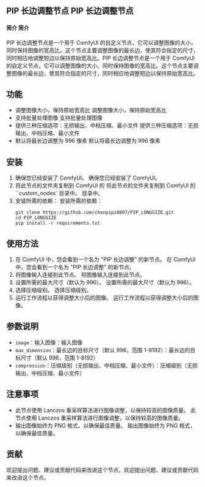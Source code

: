 ## PIP 长边调整节点 PIP 长边调整节点

#### 简介 简介
PIP 长边调整节点是一个用于 ComfyUI 的自定义节点，它可以调整图像的大小，同时保持图像的宽高比。这个节点主要调整图像的最长边，使其符合指定的尺寸，同时相应地调整短边以保持原始宽高比。PIP 长边调整节点是一个用于 ComfyUI 的自定义节点，它可以调整图像的大小，同时保持图像的宽高比。这个节点主要调整图像的最长边，使其符合指定的尺寸，同时相应地调整短边以保持原始宽高比。

## 功能
- 调整图像大小，保持原始宽高比 调整图像大小，保持原始宽高比
- 支持批量处理图像 支持批量处理图像
- 提供三种压缩选项：无损输出、中档压缩、最小文件 提供三种压缩选项：无损输出、中档压缩、最小文件
- 默认将最长边调整为 996 像素 默认将最长边调整为 996 像素

## 安装
1. 确保您已经安装了 ComfyUI。 确保您已经安装了 ComfyUI。
2. 将此节点的文件夹复制到 ComfyUI 的  将此节点的文件夹复制到 ComfyUI 的 ``custom_nodes` 目录中。 目录中。
3. 安装所需的依赖： 安装所需的依赖：
   ```
   git clone https://github.com/chenpipi0807/PIP_LONGSIZE.git
   cd PIP_LONGSIZE
   pip install -r requirements.txt
   ```

## 使用方法
1. 在 ComfyUI 中，您会看到一个名为 "PIP 长边调整" 的新节点。 在 ComfyUI 中，您会看到一个名为 "PIP 长边调整" 的新节点。
2. 将图像输入连接到此节点。 将图像输入连接到此节点。
3. 设置所需的最大尺寸（默认为 996）。 设置所需的最大尺寸（默认为 996）。
4. 选择压缩级别。 选择压缩级别。
5. 运行工作流程以获得调整大小后的图像。 运行工作流程以获得调整大小后的图像。

## 参数说明
- `image`：输入图像：输入图像
- `max_dimension`：最长边的目标尺寸（默认 996，范围 1-8192）：最长边的目标尺寸（默认 996，范围 1-8192）
- `compression`：压缩级别（无损输出、中档压缩、最小文件）：压缩级别（无损输出、中档压缩、最小文件）

## 注意事项
- 此节点使用 Lanczos 重采样算法进行图像调整，以保持较高的图像质量。 此节点使用 Lanczos 重采样算法进行图像调整，以保持较高的图像质量。
- 输出图像始终为 PNG 格式，以确保最佳质量。 输出图像始终为 PNG 格式，以确保最佳质量。

## 贡献
欢迎提出问题、建议或贡献代码来改进这个节点。欢迎提出问题、建议或贡献代码来改进这个节点。
